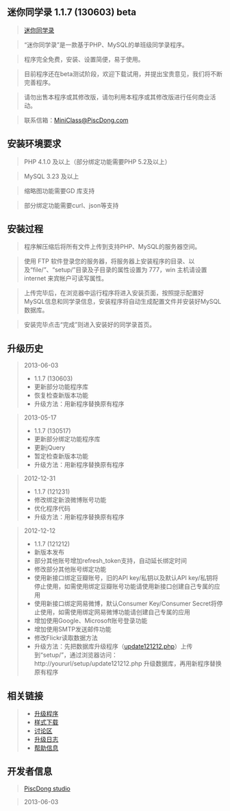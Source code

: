 迷你同学录 1.1.7 (130603) beta
-------------
>[迷你同学录](http://mini_class.piscdong.com/)

>“迷你同学录”是一款基于PHP、MySQL的单班级同学录程序。

>程序完全免费，安装、设置简便，易于使用。

>目前程序还在beta测试阶段，欢迎下载试用，并提出宝贵意见，我们将不断完善程序。

>请勿出售本程序或其修改版，请勿利用本程序或其修改版进行任何商业活动。

>联系信箱：MiniClass@PiscDong.com

安装环境要求
-------------
>PHP 4.1.0 及以上（部分绑定功能需要PHP 5.2及以上）

>MySQL 3.23 及以上

>缩略图功能需要GD 库支持

>部分绑定功能需要curl、json等支持

安装过程
-------------
>程序解压缩后将所有文件上传到支持PHP、MySQL的服务器空间。

>使用 FTP 软件登录您的服务器，将服务器上安装程序的目录、以及“file/”、“setup/”目录及子目录的属性设置为 777，win 主机请设置 internet 来宾帐户可读写属性。

>上传完毕后，在浏览器中运行程序将进入安装页面，按照提示配置好MySQL信息和同学录信息，安装程序将自动生成配置文件并安装好MySQL数据库。

>安装完毕点击“完成”则进入安装好的同学录首页。

升级历史
-------------
>2013-06-03
>* 1.1.7 (130603)
>* 更新部分功能程序库
>* 恢复检查新版本功能
>* 升级方法：用新程序替换原有程序

>2013-05-17
>* 1.1.7 (130517)
>* 更新部分绑定功能程序库
>* 更新jQuery
>* 暂定检查新版本功能
>* 升级方法：用新程序替换原有程序

>2012-12-31
>* 1.1.7 (121231)
>* 修改绑定新浪微博账号功能
>* 优化程序代码
>* 升级方法：用新程序替换原有程序

>2012-12-12
>* 1.1.7 (121212)
>* 新版本发布
>* 部分其他账号增加refresh_token支持，自动延长绑定时间
>* 修改部分其他账号绑定功能
>* 使用新接口绑定豆瓣账号，旧的API key/私钥以及默认API key/私钥将停止使用，如需使用绑定豆瓣账号功能请使用新接口创建自己专属的应用
>* 使用新接口绑定网易微博，默认Consumer Key/Consumer Secret将停止使用，如需使用绑定网易微博功能请创建自己专属的应用
>* 增加使用Google、Microsoft账号登录功能
>* 增加使用SMTP发送邮件功能
>* 修改Flickr读取数据方法
>* 升级方法：先把数据库升级程序（[update121212.php](https://github.com/piscdong/mini_class/tree/update)）上传到“setup/”，通过浏览器访问：http://yoururl/setup/update121212.php 升级数据库，再用新程序替换原有程序

相关链接
-------------
>* [升级程序](https://github.com/piscdong/mini_class/tree/update)
>* [样式下载](https://github.com/piscdong/mini_class/tree/skin)
>* [讨论区](https://github.com/piscdong/mini_class/issues)
>* [升级日志](https://github.com/piscdong/mini_class/wiki/Log)
>* [帮助信息](https://github.com/piscdong/mini_class/wiki/Help)

开发者信息
-------------
>[PiscDong studio](http://www.piscdong.com/)

>2013-06-03
